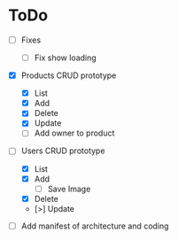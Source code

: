 # ToDo

- [ ] Fixes
  - [ ] Fix show loading

- [X] Products CRUD prototype
  - [X] List
  - [X] Add
  - [X] Delete
  - [X] Update
  - [ ] Add owner to product

- [ ] Users CRUD prototype
  - [X] List
  - [X] Add
    - [ ] Save Image
  - [X] Delete
  - [>] Update

- [ ] Add manifest of architecture and coding